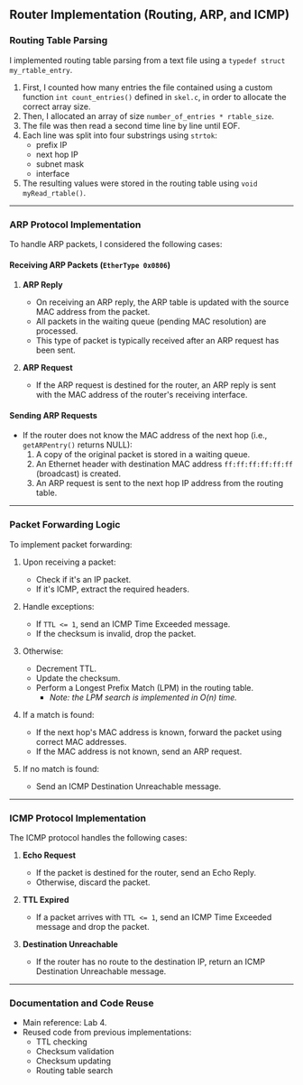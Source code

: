 ## Router Implementation (Routing, ARP, and ICMP)

### Routing Table Parsing

I implemented routing table parsing from a text file using a `typedef struct my_rtable_entry`.

1. First, I counted how many entries the file contained using a custom function `int count_entries()` defined in `skel.c`, in order to allocate the correct array size.
2. Then, I allocated an array of size `number_of_entries * rtable_size`.
3. The file was then read a second time line by line until EOF.
4. Each line was split into four substrings using `strtok`:
   - prefix IP
   - next hop IP
   - subnet mask
   - interface
5. The resulting values were stored in the routing table using `void myRead_rtable()`.

---

### ARP Protocol Implementation

To handle ARP packets, I considered the following cases:

#### Receiving ARP Packets (`EtherType 0x0806`)

1. **ARP Reply**
   - On receiving an ARP reply, the ARP table is updated with the source MAC address from the packet.
   - All packets in the waiting queue (pending MAC resolution) are processed.
   - This type of packet is typically received after an ARP request has been sent.

2. **ARP Request**
   - If the ARP request is destined for the router, an ARP reply is sent with the MAC address of the router's receiving interface.

#### Sending ARP Requests

- If the router does not know the MAC address of the next hop (i.e., `getARPentry()` returns NULL):
  1. A copy of the original packet is stored in a waiting queue.
  2. An Ethernet header with destination MAC address `ff:ff:ff:ff:ff:ff` (broadcast) is created.
  3. An ARP request is sent to the next hop IP address from the routing table.

---

### Packet Forwarding Logic

To implement packet forwarding:

1. Upon receiving a packet:
   - Check if it's an IP packet.
   - If it's ICMP, extract the required headers.

2. Handle exceptions:
   - If `TTL <= 1`, send an ICMP Time Exceeded message.
   - If the checksum is invalid, drop the packet.

3. Otherwise:
   - Decrement TTL.
   - Update the checksum.
   - Perform a Longest Prefix Match (LPM) in the routing table.
     - *Note: the LPM search is implemented in O(n) time.*

4. If a match is found:
   - If the next hop's MAC address is known, forward the packet using correct MAC addresses.
   - If the MAC address is not known, send an ARP request.

5. If no match is found:
   - Send an ICMP Destination Unreachable message.

---

### ICMP Protocol Implementation

The ICMP protocol handles the following cases:

1. **Echo Request**
   - If the packet is destined for the router, send an Echo Reply.
   - Otherwise, discard the packet.

2. **TTL Expired**
   - If a packet arrives with `TTL <= 1`, send an ICMP Time Exceeded message and drop the packet.

3. **Destination Unreachable**
   - If the router has no route to the destination IP, return an ICMP Destination Unreachable message.

---

### Documentation and Code Reuse

- Main reference: Lab 4.
- Reused code from previous implementations:
  - TTL checking
  - Checksum validation
  - Checksum updating
  - Routing table search
